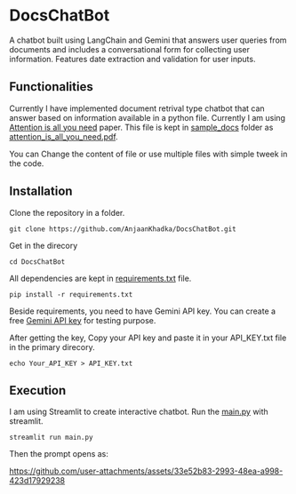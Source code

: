 # DocsChatBot

A chatbot built using LangChain and Gemini that answers user queries from documents and includes a conversational form for collecting user information. Features date extraction and validation for user inputs.

## Functionalities

Currently I have implemented document retrival type chatbot that can answer based on information available in a python file. Currently I am using [Attention is all you need](https://arxiv.org/pdf/1706.03762) paper. This file is kept in [sample_docs](https://github.com/AnjaanKhadka/DocsChatBot/blob/main/sample_docs/) folder as [attention_is_all_you_need.pdf](https://github.com/AnjaanKhadka/DocsChatBot/blob/main/sample_docs/attention_is_all_you_need.pdf).

You can Change the content of file or use multiple files with simple tweek in the code.

## Installation

Clone the repository in a folder.

    git clone https://github.com/AnjaanKhadka/DocsChatBot.git

Get in the direcory

    cd DocsChatBot

All dependencies are kept in [requirements.txt](https://github.com/AnjaanKhadka/DocsChatBot/blob/main/requirements.txt) file.

    pip install -r requirements.txt

Beside requirements, you need to have Gemini API key. You can create a free [Gemini API key](https://aistudio.google.com/app/apikey) for testing purpose.

After getting the key, Copy your API key and paste it in your API_KEY.txt file in the primary direcory.

    echo Your_API_KEY > API_KEY.txt

## Execution

I am using Streamlit to create interactive chatbot. Run the [main.py](https://github.com/AnjaanKhadka/DocsChatBot/blob/main/main.py) with streamlit.

    streamlit run main.py

Then the prompt opens as: 

https://github.com/user-attachments/assets/33e52b83-2993-48ea-a998-423d17929238




